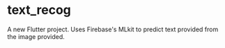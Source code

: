 # text_recog

A new Flutter project. Uses Firebase's MLkit to predict text provided from the image provided.
